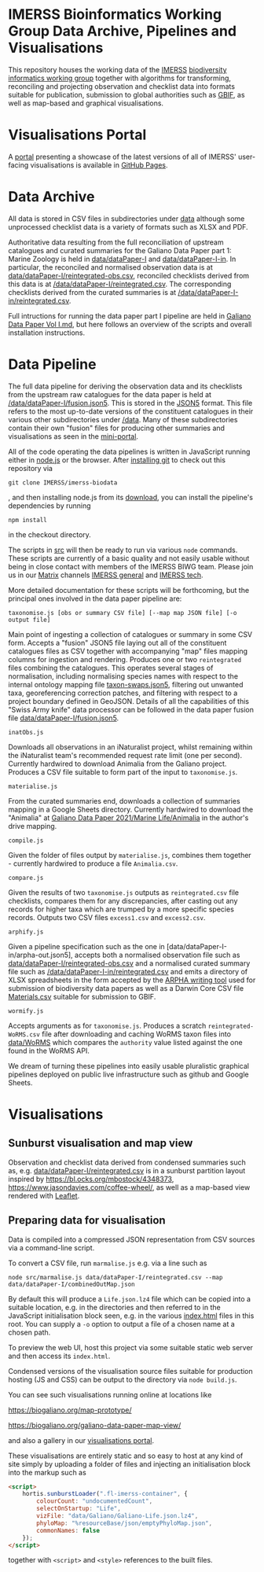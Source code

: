 # IMERSS Bioinformatics Working Group Data Archive, Pipelines and Visualisations

This repository houses the working data of the [IMERSS](https://imerss.org/) [biodiversity informatics working group](https://imerss.org/2019/01/01/biodiversity-informatics-working-group/)
together with algorithms for transforming, reconciling and projecting observation and checklist data into formats
suitable for publication, submission to global authorities such as [GBIF](https://www.gbif.org/), as well as
map-based and graphical visualisations.

# Visualisations Portal

A [portal](https://imerss.github.io/imerss-bioinfo/) presenting a showcase of the latest versions of all of
IMERSS' user-facing visualisations is available in [GitHub Pages](https://imerss.github.io/imerss-bioinfo/).

# Data Archive

All data is stored in CSV files in subdirectories under [data](data) although some unprocessed checklist data is a
variety of formats such as XLSX and PDF.

Authoritative data resulting from the full reconciliation of upstream catalogues and curated summaries for the Galiano
Data Paper part 1: Marine Zoology is held in [data/dataPaper-I](data/dataPaper-I) and [data/dataPaper-I-in](data/dataPaper-I-in).
In particular, the reconciled and normalised observation data is at [data/dataPaper-I/reintegrated-obs.csv](data/dataPaper-I/reintegrated-obs.csv),
reconciled checklists derived from this data is at [/data/dataPaper-I/reintegrated.csv](/data/dataPaper-I/reintegrated.csv).
The corresponding checklists derived from the curated summaries is at [/data/dataPaper-I-in/reintegrated.csv](/data/dataPaper-I-in/reintegrated.csv).

Full intructions for running the data paper part I pipeline are held in
[Galiano Data Paper Vol I.md](Galiano%20Data%20Paper%20Vol%20I.md), but here follows an overview of the scripts and overall
installation instructions.

# Data Pipeline

The full data pipeline for deriving the observation data and its checklists from the upstream raw catalogues for
the data paper is held at [/data/dataPaper-I/fusion.json5](/data/dataPaper-I/fusion.json5). This is stored in
the [JSON5](https://json5.org/) format.
This file refers to the most up-to-date versions of the constituent catalogues in their various other subdirectories
under [/data](/data). Many of these subdirectories contain their own "fusion" files for producing other summaries
and visualisations as seen in the [mini-portal](https://imerss.github.io/imerss-bioinfo/).

All of the code operating the data pipelines is written in JavaScript running either in [node.js](http://nodejs.org) or
the browser.
After [installing git](https://git-scm.com/book/en/v2/Getting-Started-Installing-Git) to check out this repository via

    git clone IMERSS/imerss-biodata

, and then installing node.js from its [download](https://nodejs.org/en/download/), you can install the pipeline's
dependencies by running

    npm install

in the checkout directory.

The scripts in [src](src) will then be ready to run via various `node` commands. These scripts are currently of a
basic quality and not easily usable without being in close contact with members of the IMERSS BIWG team. Please join us
in our [Matrix](https://matrix.org/) channels [IMERSS general](https://matrix.to/#/#imerss-general:matrix.org) and
[IMERSS tech](https://matrix.to/#/#imerss-tech:matrix.org).

More detailed documentation for these scripts will be forthcoming, but the principal ones involved in the data paper
pipeline are:

    taxonomise.js [obs or summary CSV file] [--map map JSON file] [-o output file]

Main point of ingesting a collection of catalogues or summary in some CSV form. Accepts a "fusion" JSON5 file laying out
all of the constituent catalogues files as CSV together with accompanying "map" files mapping columns for ingestion and
rendering. Produces one or two `reintegrated` files combining the catalogues. This operates several stages of
normalisation, including normalising species names with respect to the internal ontology mapping file
[taxon-swaps.json5](data/taxon-swaps.json5), filtering out unwanted taxa, georeferencing correction patches,
and filtering with respect to a project boundary defined in GeoJSON. Details of all the capabilities of this
"Swiss Army knife" data processor can be followed in the data paper fusion file [data/dataPaper-I/fusion.json5](data/dataPaper-I/fusion.json5).

    inatObs.js

Downloads all observations in an iNaturalist project, whilst remaining within the iNaturalist team's recommended request
rate limit (one per second). Currently hardwired to download Animalia from the Galiano project. Produces a CSV file suitable
to form part of the input to `taxonomise.js`.

    materialise.js

From the curated summaries end, downloads a collection of summaries mapping in a Google Sheets directory. Currently hardwired
to download the "Animalia" at [Galiano Data Paper 2021/Marine Life/Animalia](https://drive.google.com/drive/folders/14gItR0p_4wYo4K1__tyPYeIuc2yLr6l_)
in the author's drive mapping.

    compile.js

Given the folder of files output by `materialise.js`, combines them together - currently hardwired to produce a file `Animalia.csv`.

    compare.js

Given the results of two `taxonomise.js` outputs as `reintegrated.csv` file checklists, compares them for any discrepancies,
after casting out any records for higher taxa which are trumped by a more specific species records. Outputs two CSV files
`excess1.csv` and `excess2.csv`.

    arphify.js

Given a pipeline specification such as the one in [data/dataPaper-I-in/arpha-out.json5], accepts both a normalised
observation file such as [data/dataPaper-I/reintegrated-obs.csv](data/dataPaper-I/reintegrated-obs.csv) and a normalised
curated summary file such as [/data/dataPaper-I-in/reintegrated.csv](/data/dataPaper-I-in/reintegrated.csv) and emits a
directory of XLSX spreadsheets in the form accepted by the [ARPHA writing tool](https://arpha.pensoft.net/) used for
submission of biodiversity data papers as well as a Darwin Core CSV file
[Materials.csv](data/dataPaper-I-In/arphified/Materials.csv) suitable for submission to GBIF.

    wormify.js

Accepts arguments as for `taxonomise.js`. Produces a scratch `reintegrated-WoRMS.csv` file after downloading and
caching WoRMS taxon files into [data/WoRMS](data/WoRMS) which compares the `authority` value listed against the
one found in the WoRMS API.

We dream of turning these pipelines into easily usable pluralistic graphical pipelines deployed on public live infrastructure
such as github and Google Sheets.

# Visualisations

## Sunburst visualisation and map view

Observation and checklist data derived from condensed summaries such as, e.g. [data/dataPaper-I/reintegrated.csv](data/dataPaper-I/reintegrated.csv)
is in a sunburst partition layout inspired by <https://bl.ocks.org/mbostock/4348373>,
<https://www.jasondavies.com/coffee-wheel/>, as well as a map-based view rendered with [Leaflet](https://leafletjs.com/).

## Preparing data for visualisation

Data is compiled into a compressed JSON representation from CSV sources via a command-line script.

To convert a CSV file, run `marmalise.js` e.g. via a line such as

    node src/marmalise.js data/dataPaper-I/reintegrated.csv --map data/dataPaper-I/combinedOutMap.json

By default this will produce a `Life.json.lz4` file which can be copied into a suitable location, e.g. in the </data>
directories and then referred to in the JavaScript initialisation block seen, e.g. in the various [index.html](index.html)
files in this root. You can supply a `-o` option to output a file of a chosen name at a chosen path.

To preview the web UI, host this project via some suitable static web server and then access its `index.html`.

Condensed versions of the visualisation source files suitable for production hosting (JS and CSS) can be output to the
<build> directory via `node build.js`.

You can see such visualisations running online at locations like

https://biogaliano.org/map-prototype/

https://biogaliano.org/galiano-data-paper-map-view/

and also a gallery in our [visualisations portal](https://imerss.github.io/imerss-bioinfo/).

These visualisations are entirely static and so easy to host at any kind of site simply by uploading a folder of files
and injecting an initialisation block into the markup such as

````html
<script>
    hortis.sunburstLoader(".fl-imerss-container", {
        colourCount: "undocumentedCount",
        selectOnStartup: "Life",
        vizFile: "data/Galiano/Galiano-Life.json.lz4",
        phyloMap: "%resourceBase/json/emptyPhyloMap.json",
        commonNames: false
    });
</script>
````

together with `<script>` and `<style>` references to the built files.

